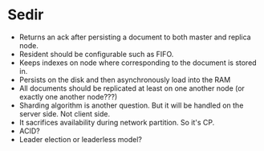 # Sedir
* Returns an ack after persisting a document to both master and replica node.
* Resident should be configurable such as FIFO.
* Keeps indexes on node where corresponding to the document is stored in.
* Persists on the disk and then asynchronously load into the RAM
* All documents should be replicated at least on one another node (or exactly one another node???)
* Sharding algorithm is another question. But it will be handled on the server side. Not client side.
* It sacrifices availability during network partition. So it's CP.
* ACID?
* Leader election or leaderless model?